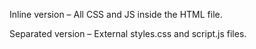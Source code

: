 
Inline version – All CSS and JS inside the HTML file.

Separated version – External styles.css and script.js files.
